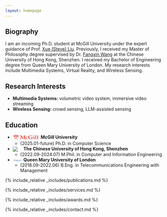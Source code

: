 ```yaml
---
layout: homepage
---
```


## Biography

I am an incoming Ph.D. student at
McGill University under the expert guidance of 
Prof. [Xue (Steve) Liu](https://cs.mcgill.ca/~xueliu/site/intro.html).
Previously, I received my Master of Philosophy degree supervised
by Dr. [Fangxin Wang](https://mypage.cuhk.edu.cn/academics/wangfangxin/index.html)
at the Chinese University of Hong Kong, Shenzhen.
I received my Bachelor of Engineering degree from Queen Mary University of London. My research interests include Multimedia Systems, Virtual Reality, and Wireless Sensing.

## Research Interests

- **Multimedia Systems:** volumetric video system, immersive video streaming
- **Wireless Sensing:** crowd sensing, LLM-assisted sensing

## Education
- <img src="assets/img/McGill.png" style="width: auto;height: 20px;display: inline-block;vertical-align: middle"> **McGill University**
  - (2025.01-future) Ph.D. in Computer Science
- <img src="assets/img/CUHKSZ.png" style="width: 30px;height: auto;display: inline-block;vertical-align: middle"> **The Chinese University of Hong Kong, Shenzhen**
  - (2022.09-2024.07) M.Phil. in Computer and Information Engineering 
- <img src="assets/img/QMUL.png" style="width: 30px;height: auto;display: inline-block;vertical-align: middle"> **Queen Mary University of London**
  - (2018.09-2022.06) B.Eng. in Telecommunications Engineering with Management

{% include_relative _includes/publications.md %}

{% include_relative _includes/services.md %}

{% include_relative _includes/awards.md %}

{% include_relative _includes/contact.md %}
